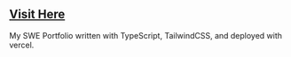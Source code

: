## [Visit Here](nickmyers.vercel.app)
My SWE Portfolio written with TypeScript, TailwindCSS, and deployed with vercel.
